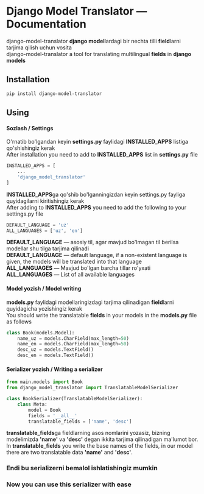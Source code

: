 
# Django Model Translator —  Documentation

django-model-translator **django model**lardagi bir nechta tilli **field**larni tarjima qilish uchun vosita <br>
django-model-translator a tool for translating multilingual **fields** in **django models**

## Installation

```sh
pip install django-model-translator
```


## Using
#### Sozlash / Settings
O'rnatib bo'lgandan keyin **settings.py** faylidagi **INSTALLED_APPS** listiga qo'shishingiz kerak <br>
After installation you need to add to **INSTALLED_APPS** list in **settings.py** file

```py
INSTALLED_APPS = [
    ...
    'django_model_translator'
]
```
**INSTALLED_APPS**ga qo'shib bo'lganningizdan keyin settings.py fayliga quyidagilarni kiritishingiz kerak <br>
After adding to **INSTALLED_APPS** you need to add the following to your settings.py file
```py
DEFAULT_LANGUAGE = 'uz'
ALL_LANGUAGES = ['uz', 'en']
```
**DEFAULT_LANGUAGE** —  asosiy til, agar mavjud bo'lmagan til berilsa modellar shu tilga tarjima qilinadi <br>
**DEFAULT_LANGUAGE** — default language, if a non-existent language is given, the models will be translated into that language <br>
**ALL_LANGUAGES** — Mavjud bo'lgan barcha tillar ro'yxati <br>
**ALL_LANGUAGES** — List of all available languages

#### Model yozish / Model writing
**models.py** faylidagi modellaringizdagi tarjima qilinadigan **field**larni quyidagicha yozishingiz kerak <br>
You should write the translatable **fields** in your models in the **models.py** file as follows
```py
class Book(models.Model):
    name_uz = models.CharField(max_length=50)
    name_en = models.CharField(max_length=50)
    desc_uz = models.TextField()
    desc_en = models.TextField()
```

#### Serializer yozish / Writing a serializer
```py
from main.models import Book
from django_model_translator import TranslatableModelSerializer

class BookSerializer(TranslatableModelSerializer):
    class Meta:
        model = Book
        fields = '__all__'
        translatable_fields = ['name', 'desc']
```
**translatable_fields**ga fieldlarning asos nomlarini yozasiz, bizning modelimizda **'name'** va **'desc'** degan ikkita tarjima qilinadigan ma'lumot bor. <br>
In **translatable_fields** you write the base names of the fields, in our model there are two translatable data **'name'** and **'desc'**.
### Endi bu serializerni bemalol ishlatishingiz mumkin
### Now you can use this serializer with ease